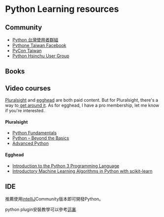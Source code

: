 # Python Learning resources

## Community
- [Python 台灣使用者群組](http://wiki.python.org.tw/)
- [Pythone Taiwan Facebook](https://www.facebook.com/groups/pythontw/)
- [PyCon Taiwan](https://www.facebook.com/pycontw/)
- [Python Hsinchu User Group](https://www.meetup.com/en-AU/pythonhug)

## Books

## Video courses

[Pluralsight](https://www.pluralsight.com/) and [egghead](https://egghead.io/) are both paid content. But for Pluralsight, there's a way to[ get around it](https://devopscube.com/pluralsight-free-subscription/). As for egghead, I have a pro membership, let me know if you're interested.

#### Pluralsight
- [Python Fundamentals](https://app.pluralsight.com/library/courses/python-fundamentals/table-of-contents)
- [Python – Beyond the Basics
](https://app.pluralsight.com/library/courses/python-beyond-basics/table-of-contents)
- [Advanced Python](https://app.pluralsight.com/library/courses/advanced-python/table-of-contents)


#### Egghead
- [Introduction to the Python 3 Programming Language](https://egghead.io/courses/introduction-to-the-python-3-programming-language)
- [Introductory Machine Learning Algorithms in Python with scikit-learn](https://egghead.io/courses/introductory-machine-learning-algorithms-in-python-with-scikit-learn)

## IDE

推薦使用[intelliJ](https://www.jetbrains.com/idea/download/)Community版本即可開發Python。

python plugin安裝教學可以參考[這裏](http://blog.csdn.net/muzilanlan/article/details/45645285)
